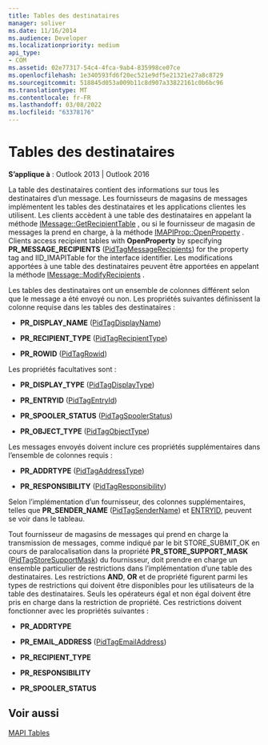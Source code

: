 ```yaml
---
title: Tables des destinataires
manager: soliver
ms.date: 11/16/2014
ms.audience: Developer
ms.localizationpriority: medium
api_type:
- COM
ms.assetid: 02e77317-54c4-4fca-9ab4-835998ce07ce
ms.openlocfilehash: 1e340593fd6f20ec521e9df5e21321e27a8c8729
ms.sourcegitcommit: 518845d053a009b11c8d907a33822161c0b6bc96
ms.translationtype: MT
ms.contentlocale: fr-FR
ms.lasthandoff: 03/08/2022
ms.locfileid: "63378176"
---
```

# <a name="recipient-tables"></a>Tables des destinataires

  
  
**S’applique à** : Outlook 2013 | Outlook 2016 
  
La table des destinataires contient des informations sur tous les destinataires d’un message. Les fournisseurs de magasins de messages implémentent les tables des destinataires et les applications clientes les utilisent. Les clients accèdent à une table des destinataires en appelant la méthode [IMessage::GetRecipientTable](imessage-getrecipienttable.md) , ou si le fournisseur de magasin de messages la prend en charge, à la méthode [IMAPIProp::OpenProperty](imapiprop-openproperty.md) . Clients access recipient tables with **OpenProperty** by specifying **PR_MESSAGE_RECIPIENTS** ([PidTagMessageRecipients](pidtagmessagerecipients-canonical-property.md)) for the property tag and IID_IMAPITable for the interface identifier. Les modifications apportées à une table des destinataires peuvent être apportées en appelant la méthode [IMessage::ModifyRecipients](imessage-modifyrecipients.md) . 
  
Les tables des destinataires ont un ensemble de colonnes différent selon que le message a été envoyé ou non. Les propriétés suivantes définissent la colonne requise dans les tables des destinataires :
  
- **PR_DISPLAY_NAME** ([PidTagDisplayName](pidtagdisplayname-canonical-property.md))
    
- **PR_RECIPIENT_TYPE** ([PidTagRecipientType](pidtagrecipienttype-canonical-property.md))
    
- **PR_ROWID** ([PidTagRowid](pidtagrowid-canonical-property.md))
    
Les propriétés facultatives sont :
  
- **PR_DISPLAY_TYPE** ([PidTagDisplayType](pidtagdisplaytype-canonical-property.md))
    
- **PR_ENTRYID** ([PidTagEntryId](pidtagentryid-canonical-property.md))
    
- **PR_SPOOLER_STATUS** ([PidTagSpoolerStatus](pidtagspoolerstatus-canonical-property.md))
    
- **PR_OBJECT_TYPE** ([PidTagObjectType](pidtagobjecttype-canonical-property.md))
    
Les messages envoyés doivent inclure ces propriétés supplémentaires dans l’ensemble de colonnes requis :
  
- **PR_ADDRTYPE** ([PidTagAddressType](pidtagaddresstype-canonical-property.md))
    
- **PR_RESPONSIBILITY** ([PidTagResponsibility](pidtagresponsibility-canonical-property.md))
    
Selon l’implémentation d’un fournisseur, des colonnes supplémentaires, telles que **PR_SENDER_NAME** ([PidTagSenderName](pidtagsendername-canonical-property.md)) et [ENTRYID](entryid.md), peuvent se voir dans le tableau.
  
Tout fournisseur de magasins de messages qui prend en charge la transmission de messages, comme indiqué par le bit STORE_SUBMIT_OK en cours de paralocalisation dans la propriété **PR_STORE_SUPPORT_MASK** ([PidTagStoreSupportMask](pidtagstoresupportmask-canonical-property.md)) du fournisseur, doit prendre en charge un ensemble particulier de restrictions dans l’implémentation d’une table des destinataires. Les restrictions **AND**, **OR** et de propriété figurent parmi les types de restrictions qui doivent être disponibles pour les utilisateurs de la table des destinataires. Seuls les opérateurs égal et non égal doivent être pris en charge dans la restriction de propriété. Ces restrictions doivent fonctionner avec les propriétés suivantes :
  
- **PR_ADDRTYPE**
    
- **PR_EMAIL_ADDRESS** ([PidTagEmailAddress](pidtagemailaddress-canonical-property.md)) 
    
- **PR_RECIPIENT_TYPE**
    
- **PR_RESPONSIBILITY**
    
- **PR_SPOOLER_STATUS**
    
## <a name="see-also"></a>Voir aussi



[MAPI Tables](mapi-tables.md)

